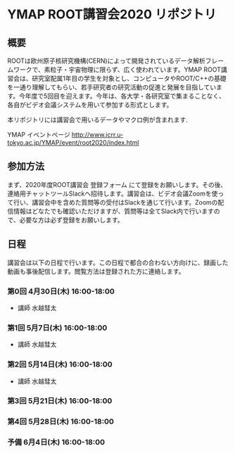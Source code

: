 # YMAP ROOT講習会2020 リポジトリ

## 概要

ROOTは欧州原子核研究機構(CERN)によって開発されているデータ解析フレームワークで、素粒子・宇宙物理に限らず、広く使われています。YMAP ROOT講習会は、研究室配属1年目の学生を対象とし、コンピュータやROOT/C++の基礎を一通り理解してもらい、若手研究者の研究活動の促進と発展を目指しています。今年度で5回目を迎えます。今年は、各大学・各研究室で集まることなく、各自がビデオ会議システムを用いて参加する形式とします。

本リポジトリには講習会で用いるデータやマクロ例が含まれます.

YMAP イベントページ http://www.icrr.u-tokyo.ac.jp/YMAP/event/root2020/index.html

## 参加方法

まず、2020年度ROOT講習会 登録フォーム にて登録をお願いします。その後、連絡用チャットツールSlackへ招待します。講習会は、ビデオ会議Zoomを使って行い、講習会中を含めた質問等の受付はSlackを通じて行います。Zoomの配信情報はどなたでも確認いただけますが、質問等は全てSlack内で行いますので、必要な方は必ず登録をお願いします。

## 日程

講習会は以下の日程で行います。この日程で都合の合わない方向けに、録画した動画も事後配信します。閲覧方法は登録された方に連絡します。

### 第0回 4月30日(木) 16:00-18:00

 - 講師 水越彗太


### 第1回 5月7日(木) 16:00-18:00

 - 講師 水越彗太


### 第2回 5月14日(木) 16:00-18:00

 - 講師 水越彗太


### 第3回 5月21日(木) 16:00-18:00


### 第4回 5月28日(木) 16:00-18:00


### 予備 6月4日(木) 16:00-18:00
